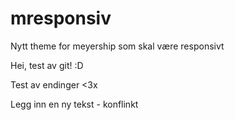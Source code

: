 mresponsiv
==========

Nytt theme for meyership som skal være responsivt

Hei, test av git! :D

Test av endinger <3x

Legg inn en ny tekst - konflinkt 
